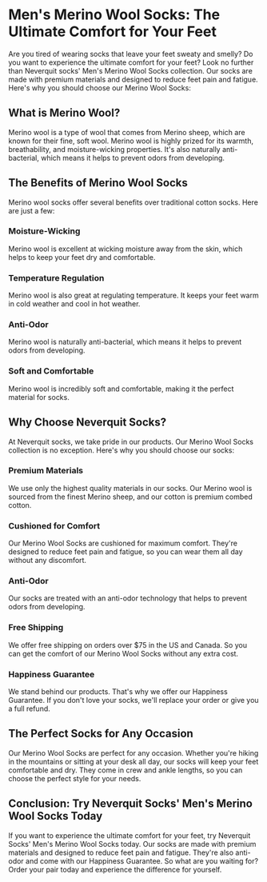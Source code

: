 # Men's Merino Wool Socks: The Ultimate Comfort for Your Feet

Are you tired of wearing socks that leave your feet sweaty and smelly? Do you want to experience the ultimate comfort for your feet? Look no further than Neverquit socks' Men's Merino Wool Socks collection. Our socks are made with premium materials and designed to reduce feet pain and fatigue. Here's why you should choose our Merino Wool Socks:

## What is Merino Wool?

Merino wool is a type of wool that comes from Merino sheep, which are known for their fine, soft wool. Merino wool is highly prized for its warmth, breathability, and moisture-wicking properties. It's also naturally anti-bacterial, which means it helps to prevent odors from developing.

## The Benefits of Merino Wool Socks

Merino wool socks offer several benefits over traditional cotton socks. Here are just a few:

### Moisture-Wicking

Merino wool is excellent at wicking moisture away from the skin, which helps to keep your feet dry and comfortable.

### Temperature Regulation

Merino wool is also great at regulating temperature. It keeps your feet warm in cold weather and cool in hot weather.

### Anti-Odor

Merino wool is naturally anti-bacterial, which means it helps to prevent odors from developing.

### Soft and Comfortable

Merino wool is incredibly soft and comfortable, making it the perfect material for socks.

## Why Choose Neverquit Socks?

At Neverquit socks, we take pride in our products. Our Merino Wool Socks collection is no exception. Here's why you should choose our socks:

### Premium Materials

We use only the highest quality materials in our socks. Our Merino wool is sourced from the finest Merino sheep, and our cotton is premium combed cotton.

### Cushioned for Comfort

Our Merino Wool Socks are cushioned for maximum comfort. They're designed to reduce feet pain and fatigue, so you can wear them all day without any discomfort.

### Anti-Odor

Our socks are treated with an anti-odor technology that helps to prevent odors from developing.

### Free Shipping

We offer free shipping on orders over $75 in the US and Canada. So you can get the comfort of our Merino Wool Socks without any extra cost.

### Happiness Guarantee

We stand behind our products. That's why we offer our Happiness Guarantee. If you don't love your socks, we'll replace your order or give you a full refund.

## The Perfect Socks for Any Occasion

Our Merino Wool Socks are perfect for any occasion. Whether you're hiking in the mountains or sitting at your desk all day, our socks will keep your feet comfortable and dry. They come in crew and ankle lengths, so you can choose the perfect style for your needs.

## Conclusion: Try Neverquit Socks' Men's Merino Wool Socks Today

If you want to experience the ultimate comfort for your feet, try Neverquit Socks' Men's Merino Wool Socks today. Our socks are made with premium materials and designed to reduce feet pain and fatigue. They're also anti-odor and come with our Happiness Guarantee. So what are you waiting for? Order your pair today and experience the difference for yourself.